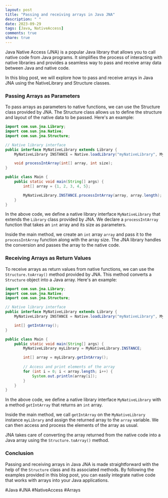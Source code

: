 ```yaml
---
layout: post
title: "Passing and receiving arrays in Java JNA"
description: " "
date: 2023-09-29
tags: [Java, NativeAccess]
comments: true
share: true
---
```


Java Native Access (JNA) is a popular Java library that allows you to call native code from Java programs. It simplifies the process of interacting with native libraries and provides a seamless way to pass and receive array data between Java and native code.

In this blog post, we will explore how to pass and receive arrays in Java JNA using the NativeLibrary and Structure classes.

### Passing Arrays as Parameters

To pass arrays as parameters to native functions, we can use the Structure class provided by JNA. The Structure class allows us to define the structure and layout of the native data to be passed. Here's an example:

```java
import com.sun.jna.Library;
import com.sun.jna.Native;
import com.sun.jna.Structure;

// Native library interface
public interface MyNativeLibrary extends Library {
    MyNativeLibrary INSTANCE = Native.loadLibrary("myNativeLibrary", MyNativeLibrary.class);

    void processIntArray(int[] array, int size);
}

public class Main {
    public static void main(String[] args) {
        int[] array = {1, 2, 3, 4, 5};

        MyNativeLibrary.INSTANCE.processIntArray(array, array.length);
    }
}
```

In the above code, we define a native library interface `MyNativeLibrary` that extends the `Library` class provided by JNA. We declare a `processIntArray` function that takes an `int` array and its size as parameters.

Inside the main method, we create an `int` array `array` and pass it to the `processIntArray` function along with the array size. The JNA library handles the conversion and passes the array to the native code.

### Receiving Arrays as Return Values

To receive arrays as return values from native functions, we can use the `Structure.toArray()` method provided by JNA. This method converts a `Structure` object into a Java array. Here's an example:

```java
import com.sun.jna.Library;
import com.sun.jna.Native;
import com.sun.jna.Structure;

// Native library interface
public interface MyNativeLibrary extends Library {
    MyNativeLibrary INSTANCE = Native.loadLibrary("myNativeLibrary", MyNativeLibrary.class);

    int[] getIntArray();
}

public class Main {
    public static void main(String[] args) {
        MyNativeLibrary myLibrary = MyNativeLibrary.INSTANCE;

        int[] array = myLibrary.getIntArray();
        
        // Access and print elements of the array
        for (int i = 0; i < array.length; i++) {
            System.out.println(array[i]);
        }
    }
}
```

In the above code, we define a native library interface `MyNativeLibrary` with a method `getIntArray` that returns an `int` array.

Inside the main method, we call `getIntArray` on the `MyNativeLibrary` instance `myLibrary` and assign the returned array to the `array` variable. We can then access and process the elements of the array as usual.

JNA takes care of converting the array returned from the native code into a Java array using the `Structure.toArray()` method.

### Conclusion

Passing and receiving arrays in Java JNA is made straightforward with the help of the `Structure` class and its associated methods. By following the examples provided in this blog post, you can easily integrate native code that works with arrays into your Java applications.

#Java #JNA #NativeAccess #Arrays